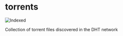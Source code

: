 torrents 
========
![Indexed](https://img.shields.io/badge/indexed-199426-blue)

Collection of torrent files discovered in the DHT network

